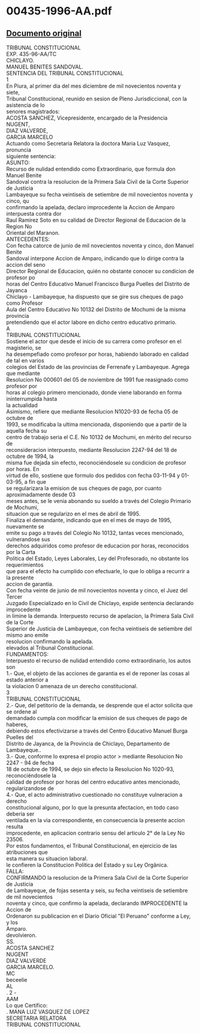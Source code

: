 
00435-1996-AA.pdf
=================
  
[Documento original](https://tc.gob.pe/jurisprudencia/1998/00435-1996-AA.pdf)  
---  
TRIBUNAL CONSTITUCIONAL  
EXP. 435-96-AA/TC  
CHICLAYO.  
MANUEL BENITES SANDOVAL.  
SENTENCIA DEL TRIBUNAL CONSTITUCIONAL  
1  
En Piura, al primer dia del mes diciembre de mil novecientos noventa y siete,  
Tribunal Constitucional, reunido en sesion de Pleno Jurisdiccional, con la asistencia de lo  
senores magistrados:  
ACOSTA SANCHEZ, Vicepresidente, encargado de la Presidencia  
NUGENT,  
DIAZ VALVERDE,  
GARCIA MARCELO  
Actuando como Secretaria Relatora la doctora Maria Luz Vasquez, pronuncia  
siguiente sentencia:  
ASUNTO:  
Recurso de nulidad entendido como Extraordinario, que formula don Manuel Benite  
Sandoval contra la resolucion de la Primera Sala Civil de la Corte Superior de Justicia  
Lambayeque su fecha veintiseis de setiembre de mil novecientos noventa y cinco, qu  
confirmando la apelada, declaro improcedente la Accion de Amparo interpuesta contra dor  
Raul Ramirez Soto en su calidad de Director Regional de Educacion de la Region No  
Oriental del Maranon.  
ANTECEDENTES:  
Con fecha catorce de junio de mil novecientos noventa y cinco, don Manuel Benite  
Sandoval interpone Accion de Amparo, indicando que lo dirige contra la accion del seno  
Director Regional de Educacion, quién no obstante conocer su condicion de profesor po  
horas del Centro Educativo Manuel Francisco Burga Puelles del Distrito de Jayanca  
Chiclayo - Lambayeque, ha dispuesto que se gire sus cheques de pago como Profesor  
Aula del Centro Educativo No 10132 del Distrito de Mochumi de la misma provincia  
pretendiendo que el actor labore en dicho centro educativo primario.  
A  
TRIBUNAL CONSTITUCIONAL  
Sostiene el actor que desde el inicio de su carrera como profesor en el magisterio, se  
ha desempefiado como profesor por horas, habiendo laborado en calidad de tal en varios  
colegios del Estado de las provincias de Ferrenafe y Lambayeque. Agrega que mediante  
Resolucion No 000601 del 05 de noviembre de 1991 fue reasignado como profesor por  
horas al colegio primero mencionado, donde viene laborando en forma ininterrumpida hasta  
la actualidad  
Asimismo, refiere que mediante Resolucion N1020-93 de fecha 05 de octubre de  
1993, se modificaba la ultima mencionada, disponiendo que a partir de la aquella fecha su  
centro de trabajo seria el C.E. No 10132 de Mochumi, en mérito del recurso de  
reconsideracion interpuesto, mediante Resolucion 2247-94 del 18 de octubre de 1994, la  
misma fue dejada sin efecto, reconociéndosele su condicion de profesor por horas. En  
virtud de ello, sostiene que formulo dos pedidos con fecha 03-11-94 y 01-03-95, a fin que  
se regularizara la emision de sus cheques de pago, por cuanto aproximadamente desde 03  
meses antes, se le venia abonando su sueldo a través del Colegio Primario de Mochumi,  
situacion que se regularizo en el mes de abril de 1995.  
Finaliza el demandante, indicando que en el mes de mayo de 1995, nuevamente se  
emite su pago a través del Colegio No 10132, tantas veces mencionado, vulnerandose sus  
derechos adquiridos como profesor de educacion por horas, reconocidos por la Carta  
Politica del Estado, Leyes Laborales, Ley del Profesorado, no obstante los requerimientos  
que para el efecto ha cumplido con efectuarle, lo que lo obliga a recurrir a la presente  
accion de garantia.  
Con fecha veinte de junio de mil novecientos noventa y cinco, el Juez del Tercer  
Juzgado Especializado en lo Civil de Chiclayo, expide sentencia declarando improcedente  
in limine la demanda. Interpuesto recurso de apelacion, la Primera Sala Civil de la Corte  
Superior de Justicia de Lambayeque, con fecha veintiseis de setiembre del mismo ano emite  
resolucion confirmando la apelada.  
elevados al Tribunal Constitucional.  
FUNDAMENTOS:  
Interpuesto el recurso de nulidad entendido como extraordinario, los autos son  
1.- Que, el objeto de las acciones de garantia es el de reponer las cosas al estado anterior a  
la violacion 0 amenaza de un derecho constitucional.  
3  
TRIBUNAL CONSTITUCIONAL  
2.- Que, del petitorio de la demanda, se desprende que el actor solicita que se ordene al  
demandado cumpla con modificar la emision de sus cheques de pago de haberes,  
debiendo estos efectivizarse a través del Centro Educativo Manuel Burga Puelles del  
Distrito de Jayanca, de la Provincia de Chiclayo, Departamento de Lambayeque..  
3.- Que, conforme lo expresa el propio actor > mediante Resolucion No 2247 - 94 de fecha  
18 de octubre de 1994, se dejo sin efecto la Resolucion No 1020-93, reconociéndosele la  
calidad de profesor por horas del centro educativo antes mencionado, regularizandose de  
4.- Que, el acto administrativo cuestionado no constituye vulneracion a derecho  
constitucional alguno, por lo que la presunta afectacion, en todo caso deberia ser  
ventilada en la via correspondiente, en consecuencia la presente accion resulta  
improcedente, en aplicacion contrario sensu del articulo 2° de la Ley No 23506.  
Por estos fundamentos, el Tribunal Constitucional, en ejercicio de las atribuciones que  
esta manera su situacion laboral.  
le confieren la Constitucion Politica del Estado y su Ley Orgânica.  
FALLA:  
CONFIRMANDO la resolucion de la Primera Sala Civil de la Corte Superior de Justicia  
de Lambayeque, de fojas sesenta y seis, su fecha veintiseis de setiembre de mil novecientos  
noventa y cinco, que confirmo la apelada, declarando IMPROCEDENTE la Accion de  
Ordenaron su publicacion en el Diario Oficial "El Peruano" conforme a Ley, y los  
Amparo.  
devolvieron.  
SS.  
ACOSTA SANCHEZ  
NUGENT  
DIAZ VALVERDE  
GARCIA MARCELO.  
MC  
beceelie  
AL  
 . 2 -  
AAM  
Lo que Certifico:  
. MANA LUZ VASQUEZ DE LOPEZ  
SECRETARIA RELATORA  
TRIBUNAL CONSTITUCIONAL